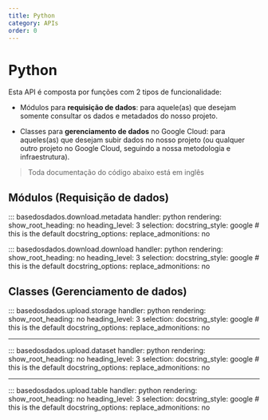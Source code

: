 ```yaml
---
title: Python
category: APIs
order: 0
---
```


# Python

Esta API é composta por funções com 2 tipos de funcionalidade:

- Módulos para **requisição de dados**: para aquele(as) que desejam
  somente consultar os dados e metadados do nosso projeto.

- Classes para **gerenciamento de dados** no Google Cloud: para
  aqueles(as) que desejam subir dados no nosso projeto (ou qualquer outro
  projeto no Google Cloud, seguindo a nossa metodologia e infraestrutura).

> Toda documentação do código abaixo está em inglês

## Módulos (Requisição de dados)

::: basedosdados.download.metadata
    handler: python
    rendering:
            show_root_heading: no
            heading_level: 3
    selection:
      docstring_style: google  # this is the default
      docstring_options:
        replace_admonitions: no

::: basedosdados.download.download
    handler: python
    rendering:
            show_root_heading: no
            heading_level: 3
    selection:
      docstring_style: google  # this is the default
      docstring_options:
        replace_admonitions: no

## Classes (Gerenciamento de dados)

::: basedosdados.upload.storage
    handler: python
    rendering:
            show_root_heading: no
            heading_level: 3
    selection:
      docstring_style: google  # this is the default
      docstring_options:
        replace_admonitions: no

---
::: basedosdados.upload.dataset
    handler: python
    rendering:
            show_root_heading: no
            heading_level: 3
    selection:
      docstring_style: google  # this is the default
      docstring_options:
        replace_admonitions: no

---
::: basedosdados.upload.table
    handler: python
    rendering:
            show_root_heading: no
            heading_level: 3
    selection:
      docstring_style: google  # this is the default
      docstring_options:
        replace_admonitions: no